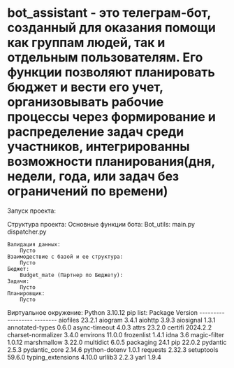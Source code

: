 # bot_assistant - это телеграм-бот, созданный для оказания помощи как группам людей, так и отдельным пользователям. Его функции позволяют планировать бюджет и вести его учет, организовывать рабочие процессы через формирование и распределение задач среди участников, интегрированны возможности планирования(дня, недели, года, или задач без ограничений по времени)

Запуск проекта:

Структура проекта:
    Основные функции бота:
        Bot_utils:
            main.py
            dispatcher.py

    Валидация данных:
        Пусто
    Взаимодествие с базой и ее структура: 
        Пусто
    Бюджет: 
        Budget_mate (Партнер по Бюджету):
    Задачи: 
        Пусто
    Планировщик:
        Пусто

Виртуальное окружение:
    Python 3.10.12
    pip list:
        Package            Version
        ------------------ --------
        aiofiles           23.2.1
        aiogram            3.4.1
        aiohttp            3.9.3
        aiosignal          1.3.1
        annotated-types    0.6.0
        async-timeout      4.0.3
        attrs              23.2.0
        certifi            2024.2.2
        charset-normalizer 3.4.0
        environs           11.0.0
        frozenlist         1.4.1
        idna               3.6
        magic-filter       1.0.12
        marshmallow        3.22.0
        multidict          6.0.5
        packaging          24.1
        pip                22.0.2
        pydantic           2.5.3
        pydantic_core      2.14.6
        python-dotenv      1.0.1
        requests           2.32.3
        setuptools         59.6.0
        typing_extensions  4.10.0
        urllib3            2.2.3
        yarl               1.9.4
